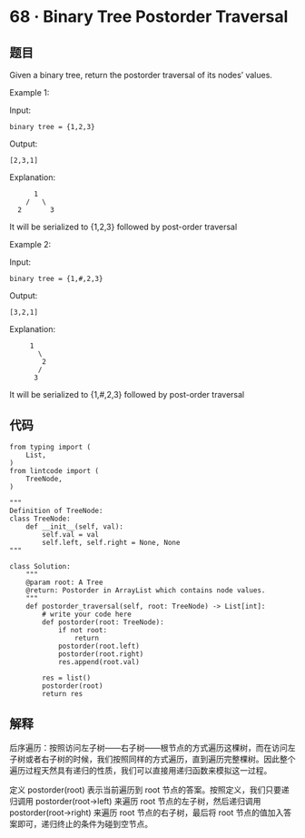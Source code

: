 # 68 · Binary Tree Postorder Traversal

## 题目

Given a binary tree, return the postorder traversal of its nodes’ values.

Example 1:

Input:

	binary tree = {1,2,3}
Output:

	[2,3,1]
Explanation:

	      1
	    /   \
	  2       3
It will be serialized to {1,2,3} followed by post-order traversal

Example 2:

Input:

	binary tree = {1,#,2,3}
Output:

	[3,2,1]
Explanation:

	     1
	       \
	        2
	       /
	      3
It will be serialized to {1,#,2,3} followed by post-order traversal

## 代码

	from typing import (
	    List,
	)
	from lintcode import (
	    TreeNode,
	)
	
	"""
	Definition of TreeNode:
	class TreeNode:
	    def __init__(self, val):
	        self.val = val
	        self.left, self.right = None, None
	"""
	
	class Solution:
	    """
	    @param root: A Tree
	    @return: Postorder in ArrayList which contains node values.
	    """
	    def postorder_traversal(self, root: TreeNode) -> List[int]:
	        # write your code here
	        def postorder(root: TreeNode):
	            if not root:
	                return
	            postorder(root.left)
	            postorder(root.right)
	            res.append(root.val)
	        
	        res = list()
	        postorder(root)
	        return res


## 解释

后序遍历：按照访问左子树——右子树——根节点的方式遍历这棵树，而在访问左子树或者右子树的时候，我们按照同样的方式遍历，直到遍历完整棵树。因此整个遍历过程天然具有递归的性质，我们可以直接用递归函数来模拟这一过程。

定义 postorder(root) 表示当前遍历到 root 节点的答案。按照定义，我们只要递归调用 postorder(root->left) 来遍历 root 节点的左子树，然后递归调用 postorder(root->right) 来遍历 root 节点的右子树，最后将 root 节点的值加入答案即可，递归终止的条件为碰到空节点。

